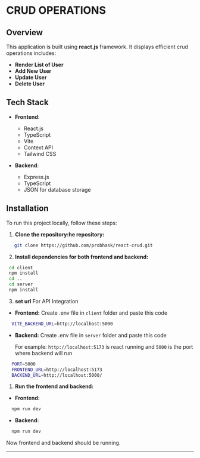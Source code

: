 # CRUD OPERATIONS

## Overview

This application is built using **react.js** framework. It displays efficient crud operations includes:

- **Render List of User**
- **Add New User**
- **Update User**
- **Delete User**

## Tech Stack

- **Frontend**:

  - React.js
  - TypeScript
  - Vite
  - Context API
  - Tailwind CSS

- **Backend**:

  - Express.js
  - TypeScript
  - JSON for database storage
  
## Installation

To run this project locally, follow these steps:

1. **Clone the repository:he repository:**

```bash
   git clone https://github.com/probhask/react-crud.git
```


2. **Install dependencies for both frontend and backend:**

```bash
 cd client
 npm install
 cd ..
 cd server
 npm install
```

3. **set url**
   For API Integration

- **Frontend:**
  Create .env file in `client` folder and paste this code

```bash
  VITE_BACKEND_URL=http://localhost:5000
```

- **Backend:**
  Create .env file in `server` folder and paste this code

  For example: `http://localhost:5173` is react running and `5000` is the port where backend will run

```bash
  PORT=5000
  FRONTEND_URL=http://localhost:5173
  BACKEND_URL=http://localhost:5000/
```

1. **Run the frontend and backend:**

- **Frontend:**

```bash
  npm run dev
```

- **Backend:**

```bash
  npm run dev
```

Now frontend and backend should be running.
  
---